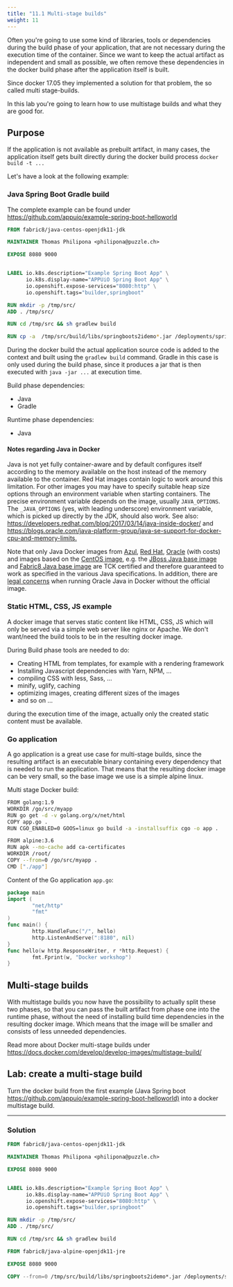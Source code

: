 ```yaml
---
title: "11.1 Multi-stage builds"
weight: 11
---
```


Often you're going to use some kind of libraries, tools or dependencies during the build phase of your application, that are not necessary during the execution time of the container. Since we want to keep the actual artifact as independent and small as possible, we often remove these dependencies in the docker build phase after the application itself is built.

Since docker 17.05 they implemented a solution for that problem, the so called multi stage-builds.

In this lab you're going to learn how to use multistage builds and what they are good for.


## Purpose

If the application is not available as prebuilt artifact, in many cases, the application itself gets built directly during the docker build process `docker build -t ...`

Let's have a look at the following example:


### Java Spring Boot Gradle build

The complete example can be found under <https://github.com/appuio/example-spring-boot-helloworld>

```Dockerfile
FROM fabric8/java-centos-openjdk11-jdk

MAINTAINER Thomas Philipona <philipona@puzzle.ch>

EXPOSE 8080 9000


LABEL io.k8s.description="Example Spring Boot App" \
      io.k8s.display-name="APPUiO Spring Boot App" \
      io.openshift.expose-services="8080:http" \
      io.openshift.tags="builder,springboot"

RUN mkdir -p /tmp/src/
ADD . /tmp/src/

RUN cd /tmp/src && sh gradlew build

RUN cp -a  /tmp/src/build/libs/springboots2idemo*.jar /deployments/springboots2idemo.jar

```

During the docker build the actual application source code is added to the context and built using the `gradlew build` command.
Gradle in this case is only used during the build phase, since it produces a jar that is then executed with `java -jar ...` at execution time.

Build phase dependencies:

* Java
* Gradle

Runtime phase dependencies:

* Java


#### Notes regarding Java in Docker

Java is not yet fully container-aware and by default configures itself according to the memory
available on the host instead of the memory available to the container. Red Hat images contain
logic to work around this limitation. For other images you may have to specify suitable heap size
options through an environment variable when starting containers.
The precise environment variable depends on the image, usually `JAVA_OPTIONS`.
The `_JAVA_OPTIONS` (yes, with leading underscore) environment variable, which is picked up directly
by the JDK, should also work. See also: <https://developers.redhat.com/blog/2017/03/14/java-inside-docker/>
and <https://blogs.oracle.com/java-platform-group/java-se-support-for-docker-cpu-and-memory-limits.>

Note that only Java Docker images from [Azul](https://hub.docker.com/u/azul/),
[Red Hat](https://access.redhat.com/containers/),
[Oracle](https://store.docker.com/images/oracle-serverjre-8) (with costs)
and images based on the [CentOS image](https://hub.docker.com/_/centos/),
e.g. the [JBoss Java base image](https://hub.docker.com/r/jboss/base-jdk/) and
[Fabric8 Java base image](https://hub.docker.com/r/fabric8/java-jboss-openjdk8-jdk/)
are TCK certified and therefore guaranteed to work as specified in the various Java specifications.
In addition, there are [legal concerns](https://www.infoq.com/news/2016/03/docker-java) when running
Oracle Java in Docker without the official image.


### Static HTML, CSS, JS example

A docker image that serves  static content like HTML, CSS, JS which will only be served via a simple web server like nginx or Apache. We don't want/need the build tools to be in the resulting docker image.

During Build phase tools are needed to do:

* Creating HTML from templates, for example with a rendering framework
* Installing Javascript dependencies with Yarn, NPM, ...
* compiling CSS with less, Sass, ...
* minify, uglify, caching
* optimizing images, creating different sizes of the images
* and so on ...

during the execution time of the image, actually only the created static content must be available.


### Go application

A go application is a great use case for multi-stage builds, since the resulting artifact is an executable binary containing every dependency that is needed to run the application. That means that the resulting docker image can be very small, so the base image we use is a simple alpine linux.

Multi stage Docker build:

```bash
FROM golang:1.9
WORKDIR /go/src/myapp
RUN go get -d -v golang.org/x/net/html
COPY app.go .
RUN CGO_ENABLED=0 GOOS=linux go build -a -installsuffix cgo -o app .

FROM alpine:3.6  
RUN apk --no-cache add ca-certificates
WORKDIR /root/
COPY --from=0 /go/src/myapp .
CMD ["./app"]
```

Content of the Go application `app.go`:

```go
package main
import (
        "net/http"
        "fmt"
)
func main() {
        http.HandleFunc("/", hello)
        http.ListenAndServe(":8180", nil)
}
func hello(w http.ResponseWriter, r *http.Request) {
        fmt.Fprint(w, "Docker workshop")
}
```


## Multi-stage builds

With multistage builds you now have the possibility to actually split these two phases, so that you can pass the built artifact from phase one into the runtime phase, without the need of installing build time dependencies in the resulting docker image. Which means that the image will be smaller and consists of less unneeded dependencies.

Read more about Docker multi-stage builds under <https://docs.docker.com/develop/develop-images/multistage-build/>


## Lab: create a multi-stage build

Turn the docker build from the first example (Java Spring boot <https://github.com/appuio/example-spring-boot-helloworld)> into a docker multistage build.

---


### Solution

```Dockerfile
FROM fabric8/java-centos-openjdk11-jdk

MAINTAINER Thomas Philipona <philipona@puzzle.ch>

EXPOSE 8080 9000


LABEL io.k8s.description="Example Spring Boot App" \
      io.k8s.display-name="APPUiO Spring Boot App" \
      io.openshift.expose-services="8080:http" \
      io.openshift.tags="builder,springboot"

RUN mkdir -p /tmp/src/
ADD . /tmp/src/

RUN cd /tmp/src && sh gradlew build

FROM fabric8/java-alpine-openjdk11-jre

EXPOSE 8080 9000

COPY --from=0 /tmp/src/build/libs/springboots2idemo*.jar /deployments/springboots2idemo.jar
```
